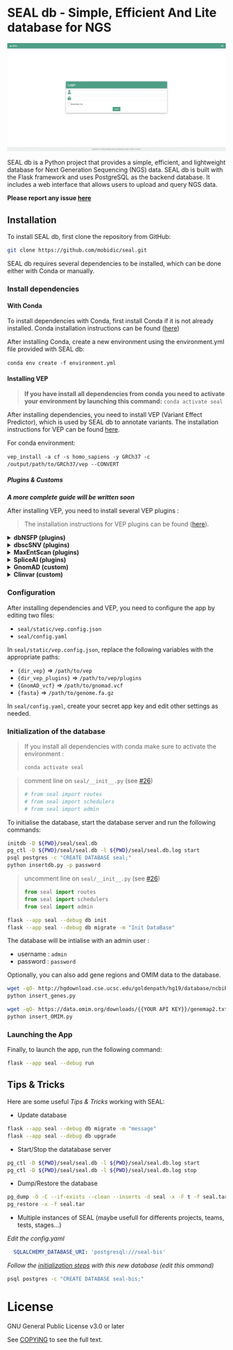 
# SEAL db - Simple, Efficient And Lite database for NGS

![seal.gif](docs/img/seal.gif)

SEAL db is a Python project that provides a simple, efficient, and lightweight
database for Next Generation Sequencing (NGS) data. SEAL db is built with the
Flask framework and uses PostgreSQL as the backend database. It includes a web
interface that allows users to upload and query NGS data.

__Please report any issue [here](https://github.com/mobidic/SEAL/issues/new)__

## Installation

To install SEAL db, first clone the repository from GitHub:

```bash
git clone https://github.com/mobidic/seal.git
```

SEAL db requires several dependencies to be installed, which can be done either
with Conda or manually.

### Install dependencies

#### With Conda

To install dependencies with Conda, first install Conda if it is not already installed. Conda installation instructions can be found ([here](https://docs.conda.io/projects/conda/en/latest/user-guide/install/index.html))

After installing Conda, create a new environment using the environment.yml file
provided with SEAL db:

`conda env create -f environment.yml`

#### Installing VEP

> __If you have install all dependencies from conda you need to activate your
environment by launching this command:__ `conda activate seal`

After installing dependencies, you need to install VEP (Variant Effect
Predictor), which is used by SEAL db to annotate variants. The installation
instructions for VEP can be found
[here](https://www.ensembl.org/info/docs/tools/vep/script/vep_download.html#installer).

For conda environment:

`vep_install -a cf -s homo_sapiens -y GRCh37 -c /output/path/to/GRCh37/vep --CONVERT`

##### Plugins & Customs

*__A more complete guide will be written soon__*

After installing VEP, you need to install several VEP plugins :
> The installation instructions for VEP plugins can be found ([here](https://www.ensembl.org/info/docs/tools/vep/script/vep_plugins.html)).

<details>
  <summary><b>dbNSFP (plugins)</b></summary>

```bash
version=4.8c
wget https://dbnsfp.s3.amazonaws.com/dbNSFP${version}.zip /PATH/dbNSFP${version}.zip
unzip dbNSFP${version}.zip
zcat dbNSFP${version}_variant.chr1.gz | head -n1 > h
zgrep -h -v ^#chr dbNSFP${version}_variant.chr* | sort -k1,1 -k2,2n - | cat h - | bgzip -c > dbNSFP${version}_grch38.gz
tabix -s 1 -b 2 -e 2 dbNSFP${version}_grch38.gz
zgrep -h -v ^#chr dbNSFP${version}_variant.chr* | awk '$8 != "." ' | sort -k8,8 -k9,9n - | cat h - | bgzip -c > dbNSFP${version}_grch37.gz
tabix -s 8 -b 9 -e 9 dbNSFP${version}_grch37.gz
```

</details>

<details>
  <summary><b>dbscSNV (plugins)</b></summary>

```bash
wget https://usf.box.com/shared/static/ffwlywsat3q5ijypvunno3rg6steqfs8 /PATH/dbscSNV1.1.zip
unzip dbscSNV1.1.zip
head -n1 dbscSNV1.1.chr1 > h
cat dbscSNV1.1.chr* | grep -v ^chr | sort -k5,5 -k6,6n | cat h - | awk '$5 != "."' | bgzip -c > dbscSNV1.1_GRCh38.txt.gz
tabix -s 5 -b 6 -e 6 -c c dbscSNV1.1_GRCh38.txt.gz
cat dbscSNV1.1.chr* | grep -v ^chr | cat h - | bgzip -c > dbscSNV1.1_GRCh37.txt.gz
tabix -s 1 -b 2 -e 2 -c c dbscSNV1.1_GRCh37.txt.gz
```

</details>

<details>
  <summary><b>MaxEntScan (plugins)</b></summary>

```bash
wget "http://hollywood.mit.edu/burgelab/maxent/download/fordownload.tar.gz" -O /PATH/maxent
tar -zxvf /PATH/maxent/fordownload.tar.gz
```

</details>

<details>
  <summary><b>SpliceAI (plugins)</b></summary>

Edit output path if needed (for example to write it into a conda env).
You need to have a basespace account.

```bash
wget "https://launch.basespace.illumina.com/CLI/latest/amd64-linux/bs" -O $HOME/bin/bs
chmod u+x $HOME/bin/bs
bs authenticate
bs download dataset -i ds.20a701bc58ab45b59de2576db79ac8d0 --exclude "*" --include "spliceai_scores.masked.snv.hg38.vcf.gz" --include "spliceai_scores.masked.indel.hg38.vcf.gz" --include "spliceai_scores.masked.snv.hg38.vcf.gz.tbi" --include "spliceai_scores.masked.indel.hg38.vcf.gz.tbi" -o /PATH/SpliceAI/
```

</details>

<details>
  <summary><b>GnomAD (custom)</b></summary>

```bash
gsutil -m cp -r   "gs://gcp-public-data--gnomad/release/4.1/vcf/joint"   /PATH/gnomad/v4.1/ 
dn="/PATH/gnomad/v4.1/joint/";
for i in $(ls ${dn}/*.vcf.bgz); do
    bn=$(basename $i);
    chr=${bn:24:-8};
    echo "$bn";
    bcftools view -e "INFO/AC_joint=0" ${i} | bcftools annotate -x "^INFO/AF_joint,INFO/AF_joint_XX,INFO/AF_joint_XY,INFO/AF_joint_afr,INFO/AF_joint_ami,INFO/AF_joint_amr,INFO/AF_joint_asj,INFO/AF_joint_eas,INFO/AF_joint_fin,INFO/AF_joint_mid,INFO/AF_joint_nfe,INFO/AF_joint_raw,INFO/AF_joint_remaining,INFO/AF_joint_sas,INFO/AF_grpmax_joint,INFO/AF_exomes,INFO/AF_genomes,INFO/nhomalt_joint" -O z6 -o ${dn}/light/gnomad.v4.1.${chr}.vcf.gz -;
    tabix ${dn}/light/gnomad.v4.1.${chr}.vcf.gz
done

```

</details>

<details>
  <summary><b>Clinvar (custom)</b></summary>

```bash
wget https://ftp.ncbi.nlm.nih.gov/pub/clinvar/vcf_GRCh37/clinvar.vcf.gz /PATH/clinvarGRCh37/
wget https://ftp.ncbi.nlm.nih.gov/pub/clinvar/vcf_GRCh38/clinvar.vcf.gz /PATH/clinvarGRCh38/
tabix /PATH/clinvarGRCh37/clinvar.vcf.gz
tabix /PATH/clinvarGRCh38/clinvar.vcf.gz
```

</details>

### Configuration

After installing dependencies and VEP, you need to configure the app by editing
two files:
- `seal/static/vep.config.json`
- `seal/config.yaml`

In `seal/static/vep.config.json`, replace the following variables with the appropriate paths:
- `{dir_vep}` => `/path/to/vep`
- `{dir_vep_plugins}` => `/path/to/vep/plugins`
- `{GnomAD_vcf}` => `/path/to/gnomad.vcf`
- `{fasta}` => `/path/to/genome.fa.gz`

In `seal/config.yaml`, create your secret app key and edit other settings as
needed.

### Initialization of the database

> If you install all dependencies with conda make sure to activate the
> environment :
> ```bash
> conda activate seal
> ```

> comment line on `seal/__init__.py` (see [#26](https://github.com/mobidic/SEAL/issues/26))
> ```python
> # from seal import routes
> # from seal import schedulers
> # from seal import admin
> ```

To initialise the database, start the database server and run the following
commands:

```bash
initdb -D ${PWD}/seal/seal.db
pg_ctl -D ${PWD}/seal/seal.db -l ${PWD}/seal/seal.db.log start
psql postgres -c "CREATE DATABASE seal;"
python insertdb.py -p password
```

> uncomment line on `seal/__init__.py` (see [#26](https://github.com/mobidic/SEAL/issues/26))
> ```python
> from seal import routes
> from seal import schedulers
> from seal import admin
> ```

```bash
flask --app seal --debug db init
flask --app seal --debug db migrate -m "Init DataBase"
```

The database will be intialise with an admin user :
- username : `admin`
- password : `password`

Optionally, you can also add gene regions and OMIM data to the database.

```bash
wget -qO- http://hgdownload.cse.ucsc.edu/goldenpath/hg19/database/ncbiRefSeq.txt.gz   | gunzip -c - | awk -v OFS="\t" '{ if (!match($13, /.*-[0-9]+/)) { print $3, $5-2000, $6+2000, $13; } }' -  | sort -u > ncbiRefSeq.hg19.sorted.bed
python insert_genes.py
```
```bash
wget -qO- https://data.omim.org/downloads/{{YOUR API KEY}}/genemap2.txt
python insert_OMIM.py
```

### Launching the App

Finally, to launch the app, run the following command:
```bash
flask --app seal --debug run
```

## Tips & Tricks

Here are some useful *Tips & Tricks* working with SEAL:

- Update database
```bash
flask --app seal --debug db migrate -m "message"
flask --app seal --debug db upgrade
```

- Start/Stop the datatabase server
```bash
pg_ctl -D ${PWD}/seal/seal.db -l ${PWD}/seal/seal.db.log start
pg_ctl -D ${PWD}/seal/seal.db -l ${PWD}/seal/seal.db.log stop
```

- Dump/Restore the database
```bash
pg_dump -O -C --if-exists --clean --inserts -d seal -x -F t -f seal.tar
pg_restore -x -f seal.tar
```

- Multiple instances of SEAL (maybe usefull for differents projects, teams, tests, stages...)

*Edit the config.yaml*
```yaml
  SQLALCHEMY_DATABASE_URI: 'postgresql:///seal-bis'
```
*Follow the [initialization steps](#initialization-of-the-database) with this new database (edit this ommand)*
```bash
psql postgres -c "CREATE DATABASE seal-bis;"
```


# License

GNU General Public License v3.0 or later

See [COPYING](COPYING) to see the full text.
